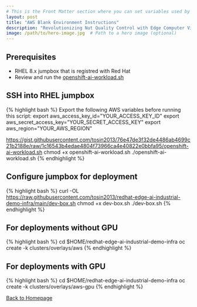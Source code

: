 ```yaml
---
# This is the Front Matter section where you can set variables used by Jekyll
layout: post
title: "AWS Blank Environment Instructions"
description: "Revolutionizing Nut Quality Control with Edge Computer Vision using YOLO V5 and Microshift"
image: /path/to/hero-image.jpg  # Path to a hero image (optional)
---
```


## Prerequisites
* RHEL 8.x jumpbox that is registred with Red Hat
* Review and run the [openshift-ai-workload.sh](https://gist.github.com/tosin2013/76e47de3f32de4486ab4699c21b2188e)
  
## SSH into RHEL jumpbox
{% highlight bash %}
Export the following AWS variables before running this script:
export aws_access_key_id="YOUR_ACCESS_KEY_ID"
export aws_secret_access_key="YOUR_SECRET_ACCESS_KEY"
export aws_region="YOUR_AWS_REGION"

https://gist.githubusercontent.com/tosin2013/76e47de3f32de4486ab4699c21b2188e/raw/1c16543b4edae4804f73966ca4e40822e0bbfa95/openshift-ai-workload.sh
chmod +x openshift-ai-workload.sh
./openshift-ai-workload.sh
{% endhighlight %}

## Configure jumpbox for deployment
{% highlight bash %}
curl -OL https://raw.githubusercontent.com/tosin2013/redhat-edge-ai-industrial-demo-infra/main/dev-box.sh
chmod +x dev-box.sh
./dev-box.sh
{% endhighlight %}


## For deployments without GPU
{% highlight bash %}
cd $HOME/redhat-edge-ai-industrial-demo-infra
oc create -k clusters/overlays/aws
{% endhighlight %}

## For deployments with GPU
{% highlight bash %}
cd $HOME/redhat-edge-ai-industrial-demo-infra
oc create -k clusters/overlays/aws-gpu
{% endhighlight %}


[Back to Homepage](/)